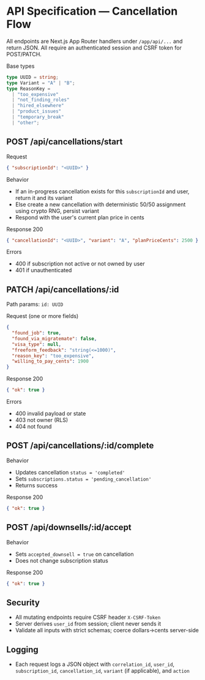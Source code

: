 # API Specification — Cancellation Flow

All endpoints are Next.js App Router handlers under `/app/api/...` and return JSON. All require an authenticated session and CSRF token for POST/PATCH.

Base types

```ts
type UUID = string;
type Variant = "A" | "B";
type ReasonKey =
  | "too_expensive"
  | "not_finding_roles"
  | "hired_elsewhere"
  | "product_issues"
  | "temporary_break"
  | "other";
```

## POST /api/cancellations/start

Request

```json
{ "subscriptionId": "<UUID>" }
```

Behavior

- If an in-progress cancellation exists for this `subscriptionId` and user, return it and its variant
- Else create a new cancellation with deterministic 50/50 assignment using crypto RNG, persist variant
- Respond with the user's current plan price in cents

Response 200

```json
{ "cancellationId": "<UUID>", "variant": "A", "planPriceCents": 2500 }
```

Errors

- 400 if subscription not active or not owned by user
- 401 if unauthenticated

## PATCH /api/cancellations/:id

Path params: `id: UUID`

Request (one or more fields)

```json
{
  "found_job": true,
  "found_via_migratemate": false,
  "visa_type": null,
  "freeform_feedback": "string(<=1000)",
  "reason_key": "too_expensive",
  "willing_to_pay_cents": 1900
}
```

Response 200

```json
{ "ok": true }
```

Errors

- 400 invalid payload or state
- 403 not owner (RLS)
- 404 not found

## POST /api/cancellations/:id/complete

Behavior

- Updates cancellation `status = 'completed'`
- Sets `subscriptions.status = 'pending_cancellation'`
- Returns success

Response 200

```json
{ "ok": true }
```

## POST /api/downsells/:id/accept

Behavior

- Sets `accepted_downsell = true` on cancellation
- Does not change subscription status

Response 200

```json
{ "ok": true }
```

## Security

- All mutating endpoints require CSRF header `X-CSRF-Token`
- Server derives `user_id` from session; client never sends it
- Validate all inputs with strict schemas; coerce dollars→cents server-side

## Logging

- Each request logs a JSON object with `correlation_id`, `user_id`, `subscription_id`, `cancellation_id`, `variant` (if applicable), and `action`
